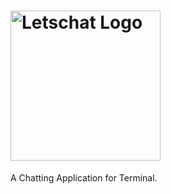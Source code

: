 # <img src="https://img.mailinblue.com/6334940/images/content_library/original/66af463ba2b2678f07b36148.png" alt="Letschat Logo" width="240"/>
A Chatting Application for Terminal.
